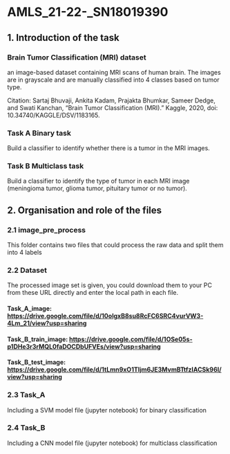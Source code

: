 # AMLS_21-22-_SN18019390

## 1. Introduction of the task

### Brain Tumor Classification (MRI) dataset
an image-based dataset containing MRI scans of human brain. The images are in grayscale and are manually classified into 4 classes based on tumor type.  

Citation: Sartaj Bhuvaji, Ankita Kadam, Prajakta Bhumkar, Sameer Dedge, and Swati Kanchan, “Brain Tumor Classification (MRI).” Kaggle, 2020, doi: 10.34740/KAGGLE/DSV/1183165.
### Task A Binary task
Build a classifier to identify whether there is a tumor in the MRI images.
### Task B Multiclass task
Build a classifier to identify the type of tumor in each MRI image (meningioma tumor, glioma tumor, pituitary tumor or no tumor).

## 2. Organisation and role of the files

### 2.1 image_pre_process
This folder contains two files that could process the raw data and split them into 4 labels

### 2.2 Dataset
The processed image set is given, you could download them to your PC  from these URL directly and enter the local path in each file.
#### Task_A_image: https://drive.google.com/file/d/10olgxB8su8RcFC6SRC4vurVW3-4Lm_21/view?usp=sharing
#### Task_B_train_image: https://drive.google.com/file/d/1OSe05s-p1DHe3r3rMQL0faDOCDbUFVEs/view?usp=sharing
#### Task_B_test_image: https://drive.google.com/file/d/1tLmn9xO1TIjm6JE3MvmBTtfzIACSk96I/view?usp=sharing

### 2.3 Task_A
Including a SVM model file (jupyter notebook) for binary classification

### 2.4 Task_B
Including a CNN model file (jupyter notebook) for multiclass classification
